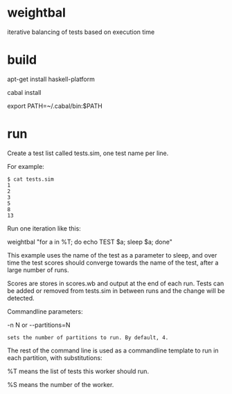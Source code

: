 weightbal
=========

iterative balancing of tests based on execution time

build
=====
apt-get install haskell-platform

cabal install

export PATH=~/.cabal/bin:$PATH

run
===

Create a test list called tests.sim, one test name per line.

For example:

```
$ cat tests.sim
1
2
3
5
8
13
```

Run one iteration like this:

 weightbal "for a in %T; do echo TEST \$a; sleep \$a; done"

This example uses the name of the test as a parameter to sleep,
and over time the test scores should converge towards the
name of the test, after a large number of runs.

Scores are stores in scores.wb and output at the end of
each run. Tests can be added or removed from tests.sim
in between runs and the change will be detected.

Commandline parameters:

  -n N or --partitions=N

    sets the number of partitions to run. By default, 4.

The rest of the command line is used as a commandline
template to run in each partition, with substitutions:

  %T means the list of tests this worker should run.

  %S means the number of the worker.


